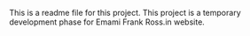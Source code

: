This is a readme file for this project. This project is a temporary development phase for Emami Frank Ross.in website.



